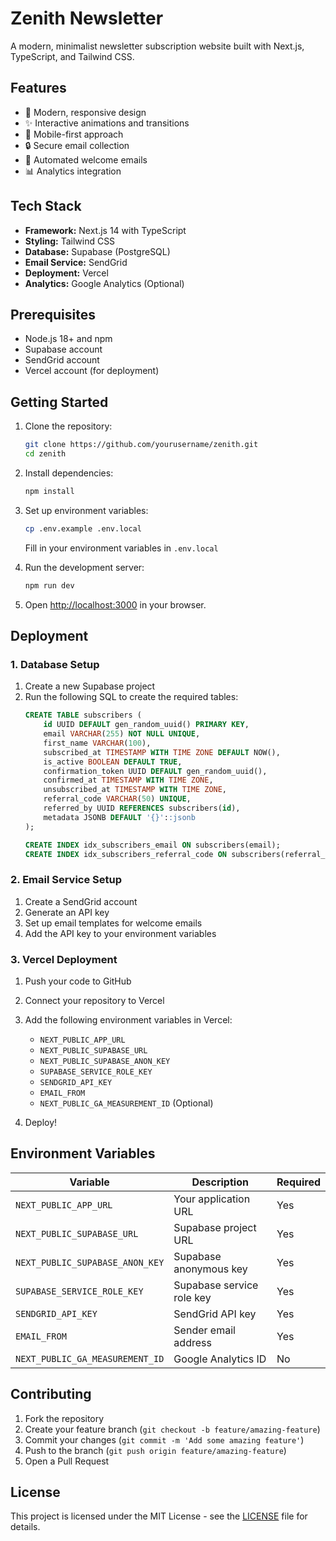 # Zenith Newsletter

A modern, minimalist newsletter subscription website built with Next.js, TypeScript, and Tailwind CSS.

## Features

- 🎨 Modern, responsive design
- ✨ Interactive animations and transitions
- 📱 Mobile-first approach
- 🔒 Secure email collection
- 📧 Automated welcome emails
- 📊 Analytics integration

## Tech Stack

- **Framework:** Next.js 14 with TypeScript
- **Styling:** Tailwind CSS
- **Database:** Supabase (PostgreSQL)
- **Email Service:** SendGrid
- **Deployment:** Vercel
- **Analytics:** Google Analytics (Optional)

## Prerequisites

- Node.js 18+ and npm
- Supabase account
- SendGrid account
- Vercel account (for deployment)

## Getting Started

1. Clone the repository:
   ```bash
   git clone https://github.com/yourusername/zenith.git
   cd zenith
   ```

2. Install dependencies:
   ```bash
   npm install
   ```

3. Set up environment variables:
   ```bash
   cp .env.example .env.local
   ```
   Fill in your environment variables in `.env.local`

4. Run the development server:
   ```bash
   npm run dev
   ```

5. Open [http://localhost:3000](http://localhost:3000) in your browser.

## Deployment

### 1. Database Setup

1. Create a new Supabase project
2. Run the following SQL to create the required tables:
   ```sql
   CREATE TABLE subscribers (
       id UUID DEFAULT gen_random_uuid() PRIMARY KEY,
       email VARCHAR(255) NOT NULL UNIQUE,
       first_name VARCHAR(100),
       subscribed_at TIMESTAMP WITH TIME ZONE DEFAULT NOW(),
       is_active BOOLEAN DEFAULT TRUE,
       confirmation_token UUID DEFAULT gen_random_uuid(),
       confirmed_at TIMESTAMP WITH TIME ZONE,
       unsubscribed_at TIMESTAMP WITH TIME ZONE,
       referral_code VARCHAR(50) UNIQUE,
       referred_by UUID REFERENCES subscribers(id),
       metadata JSONB DEFAULT '{}'::jsonb
   );

   CREATE INDEX idx_subscribers_email ON subscribers(email);
   CREATE INDEX idx_subscribers_referral_code ON subscribers(referral_code);
   ```

### 2. Email Service Setup

1. Create a SendGrid account
2. Generate an API key
3. Set up email templates for welcome emails
4. Add the API key to your environment variables

### 3. Vercel Deployment

1. Push your code to GitHub
2. Connect your repository to Vercel
3. Add the following environment variables in Vercel:
   - `NEXT_PUBLIC_APP_URL`
   - `NEXT_PUBLIC_SUPABASE_URL`
   - `NEXT_PUBLIC_SUPABASE_ANON_KEY`
   - `SUPABASE_SERVICE_ROLE_KEY`
   - `SENDGRID_API_KEY`
   - `EMAIL_FROM`
   - `NEXT_PUBLIC_GA_MEASUREMENT_ID` (Optional)

4. Deploy!

## Environment Variables

| Variable | Description | Required |
|----------|-------------|----------|
| `NEXT_PUBLIC_APP_URL` | Your application URL | Yes |
| `NEXT_PUBLIC_SUPABASE_URL` | Supabase project URL | Yes |
| `NEXT_PUBLIC_SUPABASE_ANON_KEY` | Supabase anonymous key | Yes |
| `SUPABASE_SERVICE_ROLE_KEY` | Supabase service role key | Yes |
| `SENDGRID_API_KEY` | SendGrid API key | Yes |
| `EMAIL_FROM` | Sender email address | Yes |
| `NEXT_PUBLIC_GA_MEASUREMENT_ID` | Google Analytics ID | No |

## Contributing

1. Fork the repository
2. Create your feature branch (`git checkout -b feature/amazing-feature`)
3. Commit your changes (`git commit -m 'Add some amazing feature'`)
4. Push to the branch (`git push origin feature/amazing-feature`)
5. Open a Pull Request

## License

This project is licensed under the MIT License - see the [LICENSE](LICENSE) file for details.
